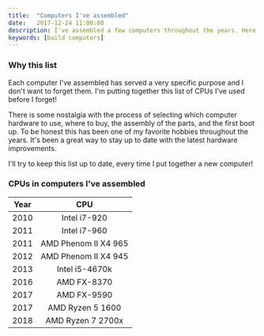 ```yaml
---
title:  "Computers I've assembled"
date:   2017-12-24 11:00:00
description: I've assembled a few computers throughout the years. Here is a list of the CPUs I've used and the year assembled for each of the computers I've put together.
keywords: [build computers]
---
```


### Why this list

Each computer I've assembled has served a very specific purpose and I don't want to forget them. I'm putting together this list of CPUs I've used before I forget!

There is some nostalgia with the process of selecting which computer hardware to use, where to buy, the assembly of the parts, and the first boot up. To be honest this has been one of my favorite hobbies throughout the years. It's been a great way to stay up to date with the latest hardware improvements.

I'll try to keep this list up to date, every time I put together a new computer!

### CPUs in computers I've assembled

| Year   |     CPU              |
|--------|:--------------------:|
| 2010   | Intel i7-920         |
| 2011   | Intel i7-960         |
| 2011   | AMD Phenom II X4 965 |
| 2012   | AMD Phenom II X4 945 |
| 2013   | Intel i5-4670k       |
| 2016   | AMD FX-8370          |
| 2017   | AMD FX-9590          |
| 2017   | AMD Ryzen 5 1600     |
| 2018   | AMD Ryzen 7 2700x    |
